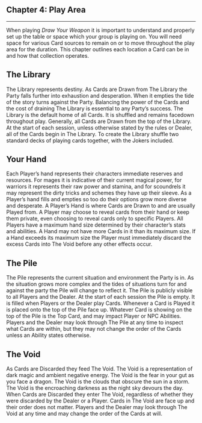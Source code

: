 ## Chapter 4: Play Area
---
When playing _Draw Your Weapon_ it is important to understand and properly set up the table or space which your group is playing on. You will need space for various Card sources to remain on or to move throughout the play area for the duration. This chapter outlines each location a Card can be in and how that collection operates.

## The Library
The Library represents destiny. As Cards are Drawn from The Library the Party falls further into exhaustion and desperation. When it empties the tide of the story turns against the Party. Balancing the power of the Cards and the cost of draining The Library is essential to any Party’s success.
The Library is the default home of all Cards. It is shuffled and remains facedown throughout play. Generally, all Cards are Drawn from the top of the Library. At the start of each session, unless otherwise stated by the rules or Dealer, all of the Cards begin in The Library. To create the Library shuffle two standard decks of playing cards together, with the Jokers included.

## Your Hand
Each Player’s hand represents their characters immediate reserves and resources. For mages it is indicative of their current magical power, for warriors it represents their raw power and stamina, and for scoundrels it may represent the dirty tricks and schemes they have up their sleeve. As a Player’s hand fills and empties so too do their options grow more diverse and desperate.
A Player’s Hand is where Cards are Drawn to and are usually Played from. A Player may choose to reveal cards from their hand or keep them private, even choosing to reveal cards only to specific Players. All Players have a maximum hand size determined by their character’s stats and abilities. A Hand may not have more Cards in it than its maximum size. If a Hand exceeds its maximum size the Player must immediately discard the excess Cards into The Void before any other effects occur.

## The Pile
The Pile represents the current situation and environment the Party is in. As the situation grows more complex and the tides of situations turn for and against the party the Pile will change to reflect it.
The Pile is publicly visible to all Players and the Dealer. At the start of each session the Pile is empty.
It is filled when Players or the Dealer play Cards. Whenever a Card is Played it is placed onto the top of the Pile face up. Whatever Card is showing on the top of the Pile is the Top Card, and may impact Player or NPC Abilities. Players and the Dealer may look through The Pile at any time to inspect what Cards are within, but they may not change the order of the Cards unless an Ability states otherwise.

## The Void
As Cards are Discarded they feed The Void. The Void is a representation of dark magic and ambient negative energy. The Void is the fear in your gut as you face a dragon. The Void is the clouds that obscure the sun in a storm. The Void is the encroaching darkness as the night sky devours the day.
When Cards are Discarded they enter The Void, regardless of whether they were discarded by the Dealer or a Player. Cards in The Void are face up and their order does not matter. Players and the Dealer may look through The Void at any time and may change the order of the Cards at will.
